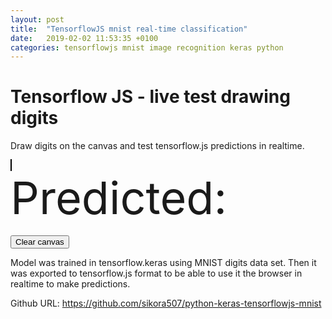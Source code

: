```yaml
---
layout: post
title:  "TensorflowJS mnist real-time classification"
date:   2019-02-02 11:53:35 +0100
categories: tensorflowjs mnist image recognition keras python
---
```

<script src="https://cdn.jsdelivr.net/npm/@tensorflow/tfjs@0.14.2/dist/tf.min.js"></script>
<h1>Tensorflow JS - live test drawing digits</h1>
<p>Draw digits on the canvas and test tensorflow.js predictions in realtime.</p>
<div class="row">
    <div class="col-sm-6"><canvas id="canv" width="28" height="28" style="width:280px; height:280px; border:1px solid black;"></canvas></div>
    <div class="col-sm-6" style="font-size: 72px">Predicted: <span id="prediction"></span></div>
</div>
<br />
<button class="btn" id="clearBtn">Clear canvas</button>
<p>Model was trained in tensorflow.keras using MNIST digits data set.
    Then it was exported to tensorflow.js format to be able to use it
    the browser in realtime to make predictions.
</p>
<script type="text/javascript">
    function makeArray(w, h, val) {
        var arr = [];
        for (i = 0; i < h; i++) {
            arr[i] = [];
            for (j = 0; j < w; j++) {
                arr[i][j] = val;
            }
        }
        return arr;
    }
    function getPoint(e, rect) {
        return {
            x: (e.clientX - rect.left) / 10,
            y: (e.clientY - rect.top) / 10,
            width: 1
        };
    }

    (async function l() {
        const MODEL_URL = '/assets/models/tfjs_mnist_1/model.json';
        const model = await tf.loadModel(MODEL_URL);
        console.log(model);
        console.log("model loaded");

        var pixelArray = makeArray(28, 28, 0);
        var el = document.getElementById('canv');
        var btn = document.getElementById('clearBtn');
        var predictionContainer = document.getElementById('prediction');
        var ctx = el.getContext('2d');
        var rect = el.getBoundingClientRect();
        ctx.lineJoin = ctx.lineCap = 'round';

        var isDrawing;
        el.onmousedown = function (e) {
            rect = el.getBoundingClientRect();
            isDrawing = true;
            var point = getPoint(e, rect);
            ctx.moveTo(point.x, point.y);
            ctx.beginPath();
        };

        el.onmousemove = function (e) {
            if (!isDrawing) return;
            var point = getPoint(e, rect);
            ctx.lineTo(point.x, point.y);
            ctx.stroke();
        };

        el.onmouseup = function () {
            isDrawing = false;
        };

        btn.onmouseup = function () {
            ctx.clearRect(0, 0, ctx.canvas.width, ctx.canvas.height);
        }

        setInterval(function () {
            (async function () {
                if (isDrawing) {
                    imageData = ctx.getImageData(0, 0, 28, 28);
                    for (let y = 0; y < 28; ++y) {
                        for (let x = 0; x < 28; ++x) {
                            pixelArray[y][x] = imageData.data[(28 * 4 * y) + (x * 4 + 3)] / 255;
                        }
                    }
                    let predictions = tf.tidy(() => {
                        let tensor = tf.tensor(pixelArray).reshape([1, 28, 28, 1]);
                        return model.predict(tensor).argMax(1);
                    });
                    predictionContainer.innerText = predictions.dataSync()[0];
                }
            })();
        }, 500);
    })();
</script>

Github URL:
<https://github.com/sikora507/python-keras-tensorflowjs-mnist>